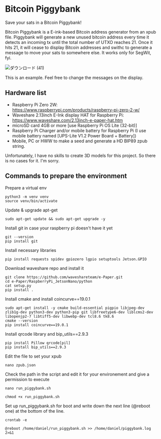 # Bitcoin Piggybank

Save your sats in a Bitcoin Piggybank! 

Bitcoin Piggybank is a E-ink-based Bitcoin address generator from an xpub file.
Piggybank will generate a new unused bitcoin address every time it detects an incoming tx until the total number of UTXO reaches 21.
Once it hits 21, it will cease to display Bitcoin addresses and swithc to generate a message to move your sats to somewhere else. It works only for SegWit, fyi.

![ダウンロード (41)](https://github.com/user-attachments/assets/1390a4c8-eb66-488e-9806-f5a0d80675eb)

This is an example.
Feel free to change the messages on the display.

## Hardware list
- Raspberry Pi Zero 2W: https://www.raspberrypi.com/products/raspberry-pi-zero-2-w/
- Waveshare 2.13inch E-Ink display HAT for Raspberry Pi: https://www.waveshare.com/2.13inch-e-paper-hat.htm
- microSD card 4GB or more [use Raspberry Pi OS Lite (32-bit)]
- Raspberry Pi Charger and/or mobile battery for Raspberry Pi (I use mobile battery named [UPS-Lite V1.2 Power Board + Battery])
- Mobile, PC or HWW to make a seed and generate a HD BIP89 zpub string.

Unfortunately, I have no skills to create 3D models for this project. So there is no cases for it. I'm sorry.


## Commands to prepare the environment

Prepare a virtual env
```
python3 -m venv venv
source venv/bin/activate
```

Update & upgrade apt-get
```
sudo apt-get update && sudo apt-get upgrade -y
```

Install git in case your raspberry pi doesn't have it yet
```
git --version
pip install git
```

Install necessary libraries
```
pip install requests spidev gpiozero lgpio setuptools Jetson.GPIO
```

Download waveshare repo and install it
```
git clone https://github.com/waveshareteam/e-Paper.git
cd e-Paper/RaspberryPi_JetsonNano/python
cat setup.py
pip install .
```

Install cmake and install coincurve==19.0.1
```
sudo apt-get install -y cmake build-essential pigpio libjpeg-dev zlib1g-dev python3-dev python3-pip git libfreetype6-dev liblcms2-dev libopenjp2-7 libtiff5-dev libwebp-dev tcl8.6 tk8.6
cmake --version
pip install coincurve==19.0.1
```

Install qrcode library and bip_utils==2.9.3
```
pip install Pillow qrcode[pil]
pip install bip_utils==2.9.3
```

Edit the file to set your xpub
```
nano zpub.json
```

Check the path in the script and edit it for your environement and give a permission to execute
```
nano run_piggybank.sh
```
```
chmod +x run_piggybank.sh
```

Set up run_piggybank.sh for boot and write down the next line (@reboot one) at the bottom of the line.
```
crontab -e
```
```
@reboot /home/daniel/run_piggybank.sh >> /home/daniel/piggybank.log 2>&1
```
